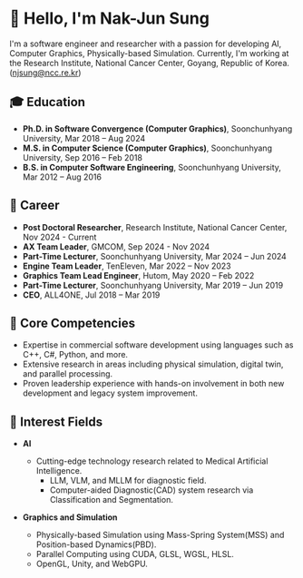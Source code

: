 # 👋 Hello, I'm Nak-Jun Sung

I'm a software engineer and researcher with a passion for developing AI, Computer Graphics, Physically-based Simulation.
Currently, I'm working at the Research Institute, National Cancer Center, Goyang, Republic of Korea. (njsung@ncc.re.kr)

## 🎓 Education
- **Ph.D. in Software Convergence (Computer Graphics)**, Soonchunhyang University, Mar 2018 – Aug 2024
- **M.S. in Computer Science (Computer Graphics)**, Soonchunhyang University, Sep 2016 – Feb 2018
- **B.S. in Computer Software Engineering**, Soonchunhyang University, Mar 2012 – Aug 2016

## 💼 Career
- **Post Doctoral Researcher**, Research Institute, National Cancer Center, Nov 2024 - Current
- **AX Team Leader**, GMCOM, Sep 2024 - Nov 2024
- **Part-Time Lecturer**, Soonchunhyang University, Mar 2024 – Jun 2024
- **Engine Team Leader**, TenEleven, Mar 2022 – Nov 2023  
- **Graphics Team Lead Engineer**, Hutom, May 2020 – Feb 2022  
- **Part-Time Lecturer**, Soonchunhyang University, Mar 2019 – Jun 2019  
- **CEO**, ALL4ONE, Jul 2018 – Mar 2019

## 🔑 Core Competencies
- Expertise in commercial software development using languages such as C++, C#, Python, and more.
- Extensive research in areas including physical simulation, digital twin, and parallel processing.
- Proven leadership experience with hands-on involvement in both new development and legacy system improvement.

## 🌱 Interest Fields
- **AI**  
  - Cutting-edge technology research related to Medical Artificial Intelligence.
    - LLM, VLM, and MLLM for diagnostic field.
    - Computer-aided Diagnostic(CAD) system research via Classification and Segmentation.

- **Graphics and Simulation**  
  - Physically-based Simulation using Mass-Spring System(MSS) and Position-based Dynamics(PBD).
  - Parallel Computing using CUDA, GLSL, WGSL, HLSL.
  - OpenGL, Unity, and WebGPU.

